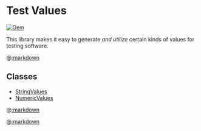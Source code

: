 # Test Values

[![Gem](https://img.shields.io/gem/v/test_values.svg?style=flat)](http://rubygems.org/gems/test_values "View this project in Rubygems")

This library makes it easy to generate _and utilize_ certain kinds of values for testing software.

@[:markdown](named_values/template.md)

## Classes

- [StringValues](#class-stringvalues)
- [NumericValues](#class-numericvalues)

@[:markdown](classes/string_values/template.md)


@[:markdown](classes/numeric_values/template.md)
